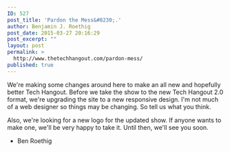 ```yaml
---
ID: 527
post_title: 'Pardon the Mess&#8230;.'
author: Benjamin J. Roethig
post_date: 2015-03-27 20:16:29
post_excerpt: ""
layout: post
permalink: >
  http://www.thetechhangout.com/pardon-mess/
published: true
---
```

We're making some changes around here to make an all new and hopefully better Tech Hangout.  Before we take the show to the new Tech Hangout 2.0 format, we're upgrading the site to a new responsive design.  I'm not much of a web designer so things may be changing.  So tell us what you think.

Also, we're looking for a new logo for the updated show.  If anyone wants to make one, we'll be very happy to take it.  Until then, we'll see you soon.


- Ben Roethig